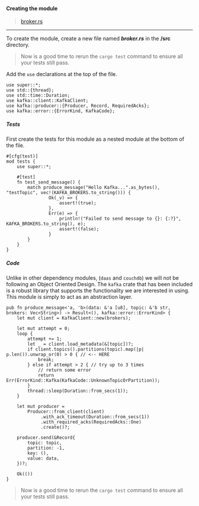 #### Creating the module
>[broker.rs](https://github.com/dsietz/rust-daas/blob/master/src/broker.rs)

---

To create the module, create a new file named **_broker.rs_** in the **/src** directory.

> Now is a good time to rerun the `cargo test` command to ensure all your tests still pass.

Add the `use` declarations at the top of the file.

```
use super::*;
use std::{thread};
use std::time::Duration;
use kafka::client::KafkaClient;
use kafka::producer::{Producer, Record, RequiredAcks};
use kafka::error::{ErrorKind, KafkaCode};
```

##### Tests

First create the tests for this module as a nested module at the bottom of the file.

```
#[cfg(test)]
mod tests {
    use super::*;

    #[test]
    fn test_send_message() {
        match produce_message("Hello Kafka...".as_bytes(), "testTopic", vec!(KAFKA_BROKERS.to_string())) {
                Ok(_v) => {
                    assert!(true);
                },
                Err(e) => {
                    println!("Failed to send message to {}: {:?}", KAFKA_BROKERS.to_string(), e);
                    assert!(false);
                }
        }
    }
}
```

##### Code

Unlike in other dependency modules, (`daas` and `couchdb`) we will not be following an Object Oriented Design. The `kafka` crate that has been included is a robust library that supports the functionality we are interested in using. This module is simply to act as an abstraction layer.

```
pub fn produce_message<'a, 'b>(data: &'a [u8], topic: &'b str, brokers: Vec<String>) -> Result<(), kafka::error::ErrorKind> {
    let mut client = KafkaClient::new(brokers);

    let mut attempt = 0;
    loop {
        attempt += 1;
        let _ = client.load_metadata(&[topic])?;
        if client.topics().partitions(topic).map(|p| p.len()).unwrap_or(0) > 0 { // <-- HERE
            break;
        } else if attempt > 2 { // try up to 3 times
            // return some error
            return Err(ErrorKind::Kafka(KafkaCode::UnknownTopicOrPartition));
        }
        thread::sleep(Duration::from_secs(1));
    }

    let mut producer =
        Producer::from_client(client)
             .with_ack_timeout(Duration::from_secs(1))
             .with_required_acks(RequiredAcks::One)
             .create()?;

    producer.send(&Record{
        topic: topic,
        partition: -1,
        key: (),
        value: data,
    })?;

    Ok(())
}
```

> Now is a good time to rerun the `cargo test` command to ensure all your tests still pass.